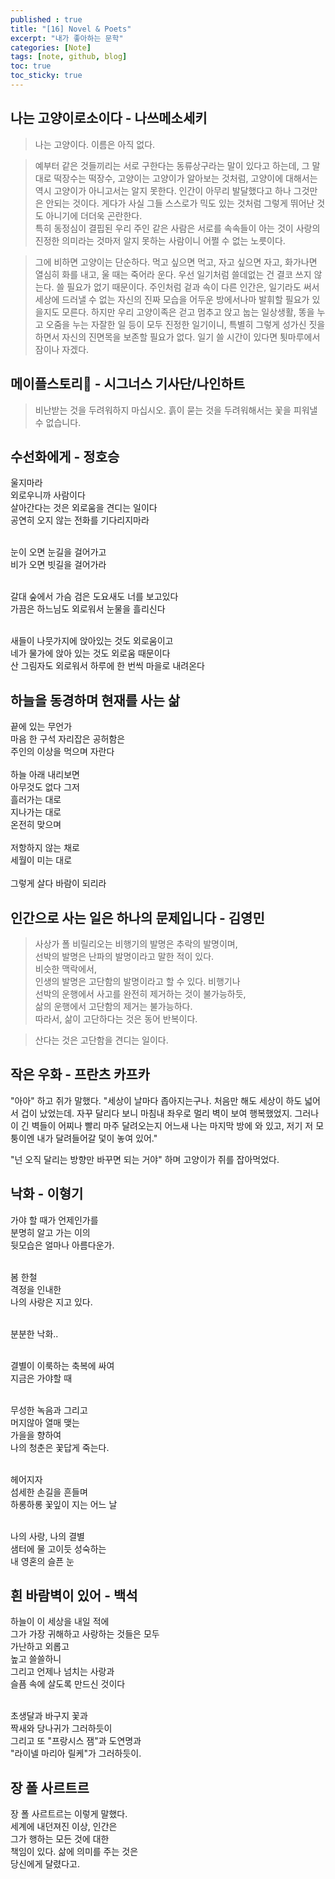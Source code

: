 ```yaml
---
published : true
title: "[16] Novel & Poets"
excerpt: "내가 좋아하는 문학"
categories: [Note]
tags: [note, github, blog]
toc: true
toc_sticky: true
---
```


## 나는 고양이로소이다 - 나쓰메소세키

> 나는 고양이다. 이름은 아직 없다.


> 예부터 같은 것들끼리는 서로 구한다는 동류상구라는 말이 있다고 하는데, 그 말대로 떡장수는 떡장수, 고양이는 고양이가 알아보는 것처럼, 고양이에 대해서는 역시 고양이가 아니고서는 알지 못한다. 인간이 아무리 발달했다고 하나 그것만은 안되는 것이다. 게다가 사실 그들 스스로가 믹도 있는 것처럼 그렇게 뛰어난 것도 아니기에 더더욱 곤란한다.   
특히 동정심이 결핍된 우리 주인 같은 사람은 서로를 속속들이 아는 것이 사랑의 진정한 의미라는 것마저 알지 못하는 사람이니 어쩔 수 없는 노릇이다.  


> 그에 비하면 고양이는 단순하다. 먹고 싶으면 먹고, 자고 싶으면 자고, 화가나면 열심히 화를 내고, 울 때는 죽어라 운다. 우선 일기처럼 쓸데없는 건 결코 쓰지 않는다. 쓸 필요가 없기 때문이다. 주인처럼 겉과 속이 다른 인간은, 일기라도 써서 세상에 드러낼 수 없는 자신의 진짜 모습을 어두운 방에서나마 발휘할 필요가 있을지도 모른다. 하지만 우리 고양이족은 걷고 멈추고 앉고 눕는 일상생활, 똥을 누고 오줌을 누는 자잘한 일 등이 모두 진정한 일기이니, 특별히 그렇게 성가신 짓을 하면서 자신의 진면목을 보존할 필요가 없다. 일기 쓸 시간이 있다면 툇마루에서 잠이나 자겠다.  



## 메이플스토리🍁 - 시그너스 기사단/나인하트

> 비난받는 것을 두려워하지 마십시오. 흙이 묻는 것을 두려워해서는 꽃을 피워낼 수 없습니다.  


## 수선화에게 - 정호승

울지마라  
외로우니까 사람이다  
살아간다는 것은 외로움을 견디는 일이다  
공연히 오지 않는 전화를 기다리지마라  
<br>

눈이 오면 눈길을 걸어가고  
비가 오면 빗길을 걸어가라  
<br>

갈대 숲에서 가슴 검은 도요새도 너를 보고있다  
가끔은 하느님도 외로워서 눈물을 흘리신다  
<br>

새들이 나뭇가지에 앉아있는 것도 외로움이고  
네가 물가에 앉아 있는 것도 외로움 때문이다  
산 그림자도 외로워서 하루에 한 번씩 마을로 내려온다  


## 하늘을 동경하며 현재를 사는 삶  

끝에 있는 무언가  
마음 한 구석 자리잡은 공허함은  
주인의 이상을 먹으며 자란다  
<br>
하늘 아래 내리보면  
아무것도 없다 그저
<br>
흘러가는 대로  
지나가는 대로  
온전히 맞으며  
<br>
저항하지 않는 채로  
세월이 미는 대로  
<br>
그렇게 살다 바람이 되리라 

## 인간으로 사는 일은 하나의 문제입니다 - 김영민

> 사상가 폴 비릴리오는 비행기의 발명은 추락의 발명이며,  
> 선박의 발명은 난파의 발명이라고 말한 적이 있다.  
> 비슷한 맥락에서,  
> 인생의 발명은 고단함의 발명이라고 할 수 있다.  비행기나  
> 선박의 운행에서 사고를 완전히 제거하는 것이 불가능하듯,  
> 삶의 운행에서 고단함의 제거는 불가능하다.  
> 따라서, 삶이 고단하다는 것은 동어 반복이다.  

> 산다는 것은 고단함을 견디는 일이다.  


## 작은 우화 - 프란츠 카프카

"아아" 하고 쥐가 말했다. "세상이 날마다 좁아지는구나. 처음만 해도 세상이 하도 넓어서 겁이 났었는데. 자꾸 달리다 보니 마침내 좌우로 멀리 벽이 보여 행복했었지. 그러나 이 긴 벽들이 어찌나 빨리 마주 달려오는지 어느새 나는 마지막 방에 와 있고, 저기 저 모퉁이엔 내가 달려들어갈 덫이 놓여 있어."  
   
"넌 오직 달리는 방향만 바꾸면 되는 거야" 하며 고양이가 쥐를 잡아먹었다. 

## 낙화 - 이형기

가야 할 때가 언제인가를  
분명히 알고 가는 이의  
뒷모습은 얼마나 아름다운가.  
<br>

봄 한철  
격정을 인내한  
나의 사랑은 지고 있다.  
<br>

분분한 낙화..  
<br>

결별이 이룩하는 축복에 싸여  
지금은 가야할 때  
<br>

무성한 녹음과 그리고  
머지않아 열매 맺는  
가을을 향하여  
나의 청춘은 꽃답게 죽는다.  
<br>

헤어지자  
섬세한 손길을 흔들며  
하롱하롱 꽃잎이 지는 어느 날  
<br>

나의 사랑, 나의 결별  
샘터에 물 고이듯 성숙하는  
내 영혼의 슬픈 눈  


## 흰 바람벽이 있어 - 백석

하늘이 이 세상을 내일 적에  
그가 가장 귀해하고 사랑하는 것들은 모두  
가난하고 외롭고  
높고 쓸쓸하니  
그리고 언제나 넘치는 사랑과  
슬픔 속에 살도록 만드신 것이다  
<br>

초생달과 바구지 꽃과  
짝새와 당나귀가 그러하듯이  
그리고 또 "프랑시스 잼"과 도연명과  
"라이넬 마리아 릴케"가 그러하듯이.  

## 장 폴 사르트르

장 폴 사르트르는 이렇게 말했다.  
세계에 내던져진 이상, 인간은   
그가 행하는 모든 것에 대한  
책임이 있다. 삶에 의미를 주는 것은  
당신에게 달렸다고.